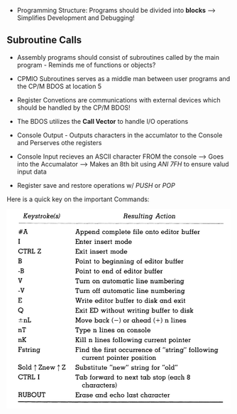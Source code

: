 * Programming Structure: Programs should be divided into **blocks** --> Simplifies Development and Debugging!

## Subroutine Calls
* Assembly programs should consist of subroutines called by the main program - Reminds me of functions or objects?

* CPMIO Subroutines serves as a middle man between user programs and the CP/M BDOS at location 5

* Register Convetions are communications with external devices which should be handled by the CP/M BDOS!
* The BDOS utilizes the **Call Vector** to handle I/O operations

* Console Output - Outputs characters in the accumlator to the Console and Perserves othe registers

* Console Input recieves an ASCII character FROM the console --> Goes into the Accumalator --> Makes an 8th bit using *ANI 7FH* to ensure valud input data

* Register save and restore operations w/ *PUSH* or *POP*

Here is a quick key on the important Commands:

![Alt text](image-1.png)